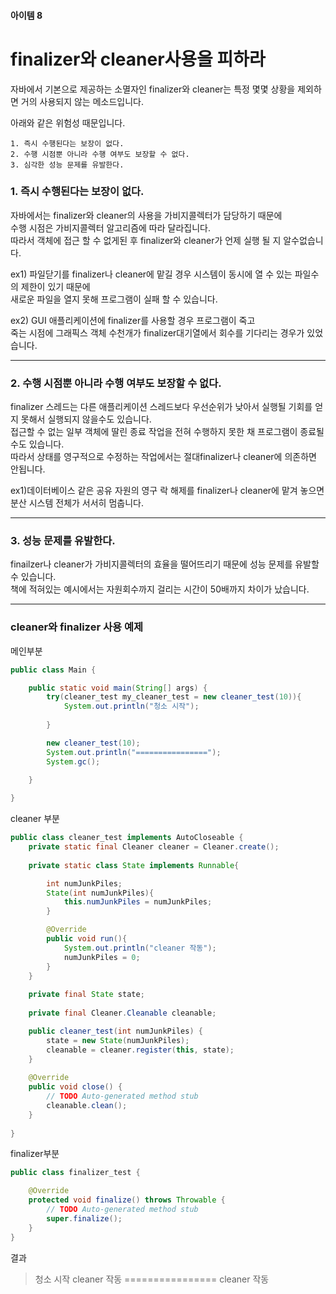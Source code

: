 
#### 아이템 8
# finalizer와 cleaner사용을 피하라

자바에서 기본으로 제공하는 소멸자인 finalizer와 cleaner는 특정 몇몇 상황을 제외하면 거의 사용되지 않는 메소드입니다.

아래와 같은 위험성 때문입니다.

    1. 즉시 수행된다는 보장이 없다.
    2. 수행 시점뿐 아니라 수행 여부도 보장할 수 없다.
    3. 심각한 성능 문제를 유발한다.

### 1. 즉시 수행된다는 보장이 없다.

자바에서는 finalizer와 cleaner의 사용을 가비지콜렉터가 담당하기 때문에   
수행 시점은 가비지콜렉터 알고리즘에 따라 달라집니다.   
따라서 객체에 접근 할 수 없게된 후 finalizer와 cleaner가 언제 실행 될 지 알수없습니다.

ex1) 파일닫기를 finalizer나 cleaner에 맡길 경우 시스템이 동시에 열 수 있는 파일수의 제한이 있기 때문에   
    새로운 파일을 열지 못해 프로그램이 실패 할 수 있습니다.

ex2) GUI 애플리케이션에 finalizer를 사용할 경우 프로그램이 죽고   
    죽는 시점에 그래픽스 객체 수천개가 finalizer대기열에서 회수를 기다리는 경우가 있었습니다.

***
### 2. 수행 시점뿐 아니라 수행 여부도 보장할 수 없다.

finalizer 스레드는 다른 애플리케이션 스레드보다 우선순위가 낮아서 실행될 기회를 얻지 못해서 실행되지 않을수도 있습니다.   
접근할 수 없는 일부 객체에 딸린 종료 작업을 전혀 수행하지 못한 채 프로그램이 종료될 수도 있습니다.   
따라서 상태를 영구적으로 수정하는 작업에서는 절대finalizer나 cleaner에 의존하면 안됩니다.   

ex1)데이터베이스 같은 공유 자원의 영구 락 해제를 finalizer나 cleaner에 맡겨 놓으면 분산 시스템 전체가 서서히 멈춥니다.

***
### 3. 성능 문제를 유발한다.

finailzer나 cleaner가 가비지콜렉터의 효율을 떨어뜨리기 때문에 성능 문제를 유발할 수 있습니다.   
책에 적혀있는 예시에서는 자원회수까지 걸리는 시간이 50배까지 차이가 났습니다.

***

### cleaner와 finalizer 사용 예제

메인부분
```java
public class Main {

	public static void main(String[] args) {
		try(cleaner_test my_cleaner_test = new cleaner_test(10)){
			System.out.println("청소 시작");
			
		}

		new cleaner_test(10);
		System.out.println("================");
		System.gc();
		
	}

}

```

cleaner 부분
```java
public class cleaner_test implements AutoCloseable {
	private static final Cleaner cleaner = Cleaner.create();
	
	private static class State implements Runnable{

		int numJunkPiles;
		State(int numJunkPiles){
			this.numJunkPiles = numJunkPiles;
		}

		@Override
		public void run(){
			System.out.println("cleaner 작동");
			numJunkPiles = 0;
		}
	}
	
	private final State state;
	
	private final Cleaner.Cleanable cleanable;

	public cleaner_test(int numJunkPiles) {
		state = new State(numJunkPiles);
		cleanable = cleaner.register(this, state);
	}
	
	@Override
	public void close() {
		// TODO Auto-generated method stub
		cleanable.clean();
	}
	
}

```

finalizer부분
```java
public class finalizer_test {

	@Override
	protected void finalize() throws Throwable {
		// TODO Auto-generated method stub
		super.finalize();
	}
}
```


결과

>청소 시작
cleaner 작동
================
cleaner 작동
